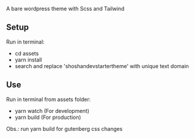 A bare wordpress theme with Scss and Tailwind

## Setup

Run in terminal:
* cd assets
* yarn install
* search and replace 'shoshandevstartertheme' with unique text domain

## Use

Run in terminal from assets folder:
* yarn watch (For development)
* yarn build (For production)

Obs.: run yarn build for gutenberg css changes

